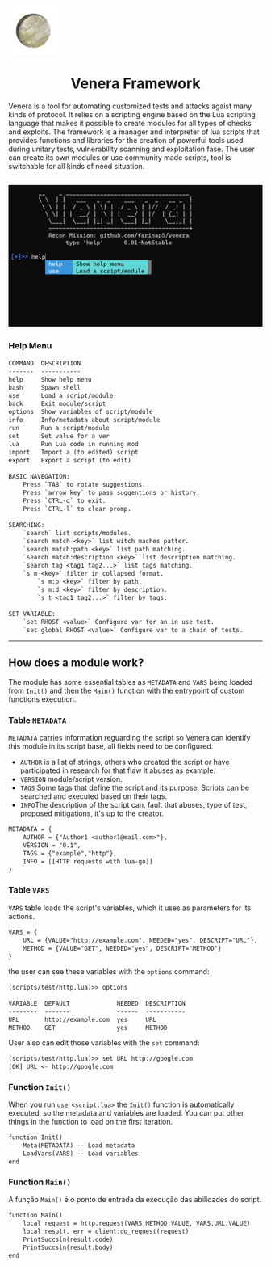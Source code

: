 <img align="center" src="img/venera4.png" width="100px">
<h1 align="center">Venera Framework</h1>

Venera is a tool for automating customized tests and attacks agaist many kinds of protocol. It relies on a scripting engine based on the Lua scripting language that makes it possible to create modules for all types of checks and exploits. The framework is a manager and interpreter of lua scripts that provides functions and libraries for the creation of powerful tools used during unitary tests, vulnerability scanning and exploitation fase. The user can create its own modules or use community made scripts, tool is switchable for all kinds of need situation.

![](img/banner.png)
---

### Help Menu
```
COMMAND  DESCRIPTION                                                                                                                   -------  -----------                                                                                                                   help     Show help menu                                                              bash     Spawn shell           
use      Load a script/module
back     Exit module/script
options  Show variables of script/module
info     Info/metadata about script/module
run      Run a script/module
set      Set value for a ver
lua      Run Lua code in running mod
import   Import a (to edited) script
export   Export a script (to edit)

BASIC NAVEGATION:
    Press `TAB` to rotate suggestions.
    Press `arrow key` to pass suggentions or history.
    Press `CTRL-d` to exit.
    Press `CTRL-l` to clear promp.

SEARCHING:
    `search` list scripts/modules.
    `search match <key>` list witch maches patter.
    `search match:path <key>` list path matching.
    `search match:description <key>` list description matching.
    `search tag <tag1 tag2...>` list tags matching.
    `s m <key>` filter in collapsed format.
        `s m:p <key>` filter by path.
        `s m:d <key>` filter by description.
        `s t <tag1 tag2...>` filter by tags.

SET VARIABLE:
    `set RHOST <value>` Configure var for an in use test.
    `set global RHOST <value>` Configure var to a chain of tests.
```
---

## How does a module work? 

The module has some essential tables as `METADATA` and `VARS` being loaded from `Init()` and then the `Main()` function with the entrypoint of custom functions execution.

### Table `METADATA`

`METADATA` carries information reguarding the script so Venera can identify this module in its script base, all fields need to be configured.
- `AUTHOR` is a list of strings, others who created the script or have participated in research for that flaw it abuses as example.
- `VERSION` module/script version.
- `TAGS` Some tags that define the script and its purpose. Scripts can be searched and executed based on their tags.
- `INFO`The description of the script can, fault that abuses, type of test, proposed mitigations, it's up to the creator.

```
METADATA = {
    AUTHOR = {"Author1 <author1@mail.com>"},
    VERSION = "0.1",
    TAGS = {"example","http"},
    INFO = [[HTTP requests with lua-go]]
}
```
### Table `VARS`

`VARS` table loads the script's variables, which it uses as parameters for its actions.

```
VARS = {
    URL = {VALUE="http://example.com", NEEDED="yes", DESCRIPT="URL"},
    METHOD = {VALUE="GET", NEEDED="yes", DESCRIPT="METHOD"}
}
```

the user can see these variables with the `options` command:

```
(scripts/test/http.lua)>> options

VARIABLE  DEFAULT             NEEDED  DESCRIPTION
--------  -------             ------  -----------
URL       http://example.com  yes     URL
METHOD    GET                 yes     METHOD
```

User also can edit those variables with the `set` command:

```
(scripts/test/http.lua)>> set URL http://google.com
[OK] URL <- http://google.com
```

### Function `Init()`

When you run `use <script.lua>` the `Init()` function is automatically executed, so the metadata and variables are loaded. You can put other things in the function to load on the first iteration.

```
function Init()
    Meta(METADATA) -- Load metadata 
    LoadVars(VARS) -- Load variables
end
```

### Function `Main()`
A função `Main()` é o ponto de entrada da execução das abilidades do script.

```
function Main()
    local request = http.request(VARS.METHOD.VALUE, VARS.URL.VALUE)
    local result, err = client:do_request(request)
    PrintSuccsln(result.code)
    PrintSuccsln(result.body)
end
```
